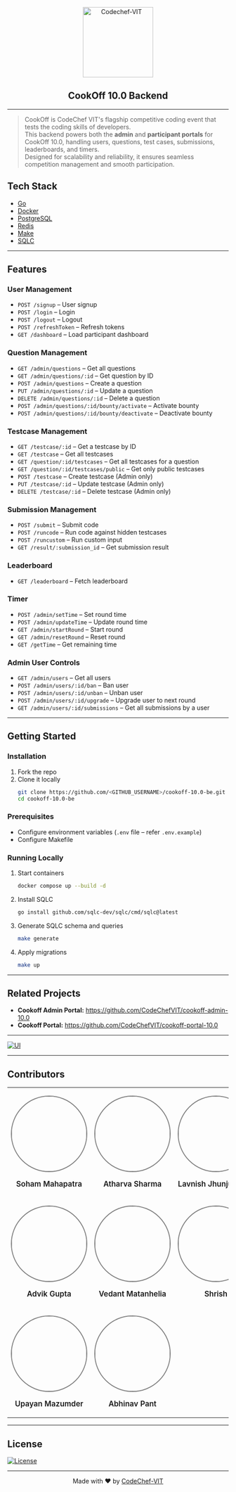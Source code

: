<p align="center">
  <a href="https://www.codechefvit.com" target="_blank">
    <img src="https://i.ibb.co/4J9LXxS/cclogo.png" width=160 title="CodeChef-VIT" alt="Codechef-VIT">
  </a>
</p>

<h2 align="center"> CookOff 10.0 Backend </h2>

---

> CookOff is CodeChef VIT's flagship competitive coding event that tests the coding skills of developers.  
> This backend powers both the **admin** and **participant portals** for CookOff 10.0, handling users, questions, test cases, submissions, leaderboards, and timers.  
> Designed for scalability and reliability, it ensures seamless competition management and smooth participation.



## Tech Stack

- [Go](https://go.dev/)
- [Docker](https://www.docker.com/)
- [PostgreSQL](https://www.postgresql.org/)
- [Redis](https://redis.io/)
- [Make](https://www.gnu.org/software/make/manual/make.html)
- [SQLC](https://github.com/sqlc-dev/sqlc)

---

## Features

### User Management

- `POST /signup` – User signup
- `POST /login` – Login
- `POST /logout` – Logout
- `POST /refreshToken` – Refresh tokens
- `GET /dashboard` – Load participant dashboard

### Question Management

- `GET /admin/questions` – Get all questions
- `GET /admin/questions/:id` – Get question by ID
- `POST /admin/questions` – Create a question
- `PUT /admin/questions/:id` – Update a question
- `DELETE /admin/questions/:id` – Delete a question
- `POST /admin/questions/:id/bounty/activate` – Activate bounty
- `POST /admin/questions/:id/bounty/deactivate` – Deactivate bounty

### Testcase Management

- `GET /testcase/:id` – Get a testcase by ID
- `GET /testcase` – Get all testcases
- `GET /question/:id/testcases` – Get all testcases for a question
- `GET /question/:id/testcases/public` – Get only public testcases
- `POST /testcase` – Create testcase (Admin only)
- `PUT /testcase/:id` – Update testcase (Admin only)
- `DELETE /testcase/:id` – Delete testcase (Admin only)

### Submission Management

- `POST /submit` – Submit code
- `POST /runcode` – Run code against hidden testcases
- `POST /runcustom` – Run custom input
- `GET /result/:submission_id` – Get submission result

### Leaderboard

- `GET /leaderboard` – Fetch leaderboard

### Timer

- `POST /admin/setTime` – Set round time
- `POST /admin/updateTime` – Update round time
- `GET /admin/startRound` – Start round
- `GET /admin/resetRound` – Reset round
- `GET /getTime` – Get remaining time

### Admin User Controls

- `GET /admin/users` – Get all users
- `POST /admin/users/:id/ban` – Ban user
- `POST /admin/users/:id/unban` – Unban user
- `POST /admin/users/:id/upgrade` – Upgrade user to next round
- `GET /admin/users/:id/submissions` – Get all submissions by a user

---

## Getting Started

### Installation

1. Fork the repo
2. Clone it locally
   ```sh
   git clone https://github.com/<GITHUB_USERNAME>/cookoff-10.0-be.git
   cd cookoff-10.0-be
   ```

### Prerequisites

- Configure environment variables (`.env` file – refer `.env.example`)
- Configure Makefile

### Running Locally

1. Start containers
   ```sh
   docker compose up --build -d
   ```

2. Install SQLC
   ```sh
   go install github.com/sqlc-dev/sqlc/cmd/sqlc@latest
   ```

3. Generate SQLC schema and queries
   ```sh
   make generate
   ```

4. Apply migrations
   ```sh
   make up 
   ```

---

## Related Projects

- **Cookoff Admin Portal:** https://github.com/CodeChefVIT/cookoff-admin-10.0
- **Cookoff Portal:** https://github.com/CodeChefVIT/cookoff-portal-10.0
---


[![UI](https://img.shields.io/badge/User%20Interface-Link%20to%20UI-orange?style=flat-square&logo=appveyor)](https://cookoff24.codechefvit.com/)

---

## Contributors

<table>
  <tr align="center">
    <td>
      <p align="center">
        <a href="https://github.com/Soham-Maha">
          <img src="https://avatars.githubusercontent.com/u/155614230?v=4" width="170" height="170" style="border:2px solid grey; border-radius:50%;">
        </a>
      </p>
      <p style="font-size:17px; font-weight:600;">Soham Mahapatra</p>
    </td>
    <td>
      <p align="center">
        <a href="https://github.com/equestrian2296">
          <img src="https://avatars.githubusercontent.com/equestrian2296" width="170" height="170" style="border:2px solid grey; border-radius:50%;">
        </a>
      </p>
      <p style="font-size:17px; font-weight:600;">Atharva Sharma</p>
    </td>
    <td>
      <p align="center">
        <a href="https://github.com/BrainNotFoundException">
          <img src="https://avatars.githubusercontent.com/BrainNotFoundException" width="170" height="170" style="border:2px solid grey; border-radius:50%;">
        </a>
      </p>
      <p style="font-size:17px; font-weight:600;">Lavnish Jhunjunwala</p>
    </td>
    <td>
      <p align="center">
        <a href="https://github.com/aayushk231">
          <img src="https://avatars.githubusercontent.com/aayushk231" width="170" height="170" style="border:2px solid grey; border-radius:50%;">
        </a>
      </p>
      <p style="font-size:17px; font-weight:600;">Aayush Kushwaha</p>
    </td>
  </tr>
  <tr align="center">
    <td>
      <p align="center">
        <a href="https://github.com/Advik-Gupta">
          <img src="https://avatars.githubusercontent.com/Advik-Gupta" width="170" height="170" style="border:2px solid grey; border-radius:50%;">
        </a>
      </p>
      <p style="font-size:17px; font-weight:600;">Advik Gupta</p>
    </td>
    <td>
      <p align="center">
        <a href="https://github.com/RustyDev24">
          <img src="https://avatars.githubusercontent.com/RustyDev24" width="170" height="170" style="border:2px solid grey; border-radius:50%;">
        </a>
      </p>
      <p style="font-size:17px; font-weight:600;">Vedant Matanhelia</p>
    </td>
    <td>
      <p align="center">
        <a href="https://github.com/Shrish2006">
          <img src="https://avatars.githubusercontent.com/Shrish2006" width="170" height="170" style="border:2px solid grey; border-radius:50%;">
        </a>
      </p>
      <p style="font-size:17px; font-weight:600;">Shrish</p>
    </td>
    <td>
      <p align="center">
        <a href="https://github.com/ASHUTOSH-SWAIN-GIT">
          <img src="https://avatars.githubusercontent.com/ASHUTOSH-SWAIN-GIT" width="170" height="170" style="border:2px solid grey; border-radius:50%;">
        </a>
      </p>
      <p style="font-size:17px; font-weight:600;">Ashutosh Swain</p>
    </td>
  </tr>
  <tr align="center">
    <td>
      <p align="center">
        <a href="https://github.com/upayanmazumder">
          <img src="https://avatars.githubusercontent.com/upayanmazumder" width="170" height="170" style="border:2px solid grey; border-radius:50%;">
        </a>
      </p>
      <p style="font-size:17px; font-weight:600;">Upayan Mazumder</p>
    </td>
    <td>
      <p align="center">
        <a href="https://github.com/abhitrueprogrammer">
          <img src="https://avatars.githubusercontent.com/abhitrueprogrammer" width="170" height="170" style="border:2px solid grey; border-radius:50%;">
        </a>
      </p>
      <p style="font-size:17px; font-weight:600;">Abhinav Pant</p>
    </td>
  </tr>
</table>

---

## License

[![License](https://img.shields.io/badge/license-MIT-blue?style=flat-square)](LICENSE)

---

<p align="center">
  Made with ❤️ by <a href="https://www.codechefvit.com" target="_blank">CodeChef-VIT</a>
</p>
